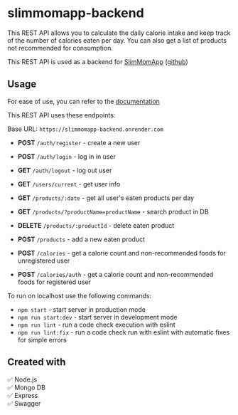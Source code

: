 # slimmomapp-backend

This REST API allows you to calculate the daily calorie intake and keep track of the number of calories eaten per day. You can also get a list of products not recommended for consumption.

This REST API is used as a backend for [SlimMomApp](................) ([github](https://github.com/RaMonaPopa2023/SlimMomApp))

## Usage

For ease of use, you can refer to the [documentation](https://slimmomapp-backend.onrender.com/api/docs)

This REST API uses these endpoints:

Base URL: `https://slimmomapp-backend.onrender.com`

- **POST** `/auth/register` - create a new user
- **POST** `/auth/login` - log in in user
- **GET** `/auth/logout` - log out user

- **GET** `/users/current` - get user info

- **GET** `/products/:date` - get all user's eaten products per day
- **GET** `/products/?productName=productName` - search product in DB
- **DELETE** `/products/:productId` - delete eaten product
- **POST** `/products` - add a new eaten product
- **POST** `/calories` - get a calorie count and non-recommended foods for unregistered user
- **POST** `/calories/auth` - get a calorie count and non-recommended foods for registered user

To run on localhost use the following commands:

- `npm start` - start server in production mode
- `npm run start:dev` - start server in development mode
- `npm run lint` - run a code check execution with eslint
- `npm run lint:fix` - run a code check run with eslint with automatic fixes for simple errors

## Created with

:white_check_mark: Node.js  
:white_check_mark: Mongo DB  
:white_check_mark: Express  
:white_check_mark: Swagger
